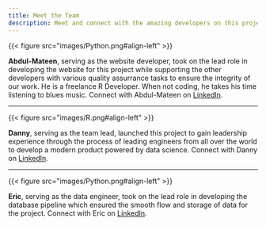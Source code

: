 ```yaml
---
title: Meet the Team
description: Meet and connect with the amazing developers on this project
---
```


{{< figure src="images/Python.png#align-left" >}}

**Abdul-Mateen**, serving as the website developer, took on the lead role in developing the website for this project while supporting the other developers with various quality assurrance tasks to ensure the integrity of our work. He is a freelance R Developer. When not coding, he takes his time listening to blues music. Connect with Abdul-Mateen on [LinkedIn](https://www.linkedin.com/in/abdulmateenqamardeen/).

---

{{< figure src="images/R.png#align-left" >}}

**Danny**, serving as the team lead, launched this project to gain leadership experience through the process of leading engineers from all over the world to develop a modern product powered by data science. Connect with Danny on [LinkedIn](https://www.linkedin.com/in/drmorris87/).

---

{{< figure src="images/Python.png#align-left" >}}

**Eric**, serving as the data engineer, took on the lead role in developing the database pipeline which ensured the smooth flow and storage of data for the project. Connect with Eric on [LinkedIn](https://www.linkedin.com/in/ericrcaskey/).